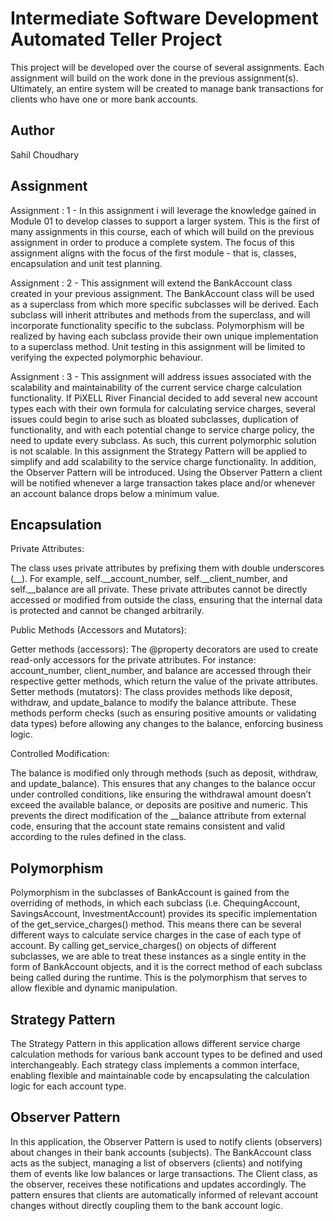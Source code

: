 # Intermediate Software Development Automated Teller Project
This project will be developed over the course of several assignments.  Each assignment will build on the work done in the previous assignment(s).  Ultimately, an entire system will be created to manage bank transactions for clients who have one or more bank accounts.

## Author
Sahil Choudhary

## Assignment
Assignment : 1 - In this assignment i will leverage the knowledge gained in Module 01 to develop classes to support a larger system. This is the first of many assignments in this course, each of which will build on the previous assignment in order to produce a complete system. The focus of this assignment aligns with the focus of the first module - that is, classes, encapsulation and unit test planning.

Assignment : 2 - This assignment will extend the BankAccount class created in your previous assignment. The BankAccount class will be used as a superclass from which more specific subclasses will be derived. Each subclass will inherit attributes and methods from the superclass, and will incorporate functionality specific to the subclass. Polymorphism will be realized by having each subclass provide their own unique implementation to a superclass method. Unit testing in this assignment will be limited to verifying the expected polymorphic behaviour.

Assignment : 3 - This assignment will address issues associated with the scalability and maintainability of the current service charge calculation functionality. If PiXELL River Financial decided to add several new account types each with their own formula for calculating service charges, several issues could begin to arise such as bloated subclasses, duplication of functionality, and with each potential change to service charge policy, the need to update every subclass. As such, this current polymorphic solution is not scalable. In this assignment the Strategy Pattern will be applied to simplify and add scalability to the service charge functionality. In addition, the Observer Pattern will be introduced. Using the Observer Pattern a client will be notified whenever a large transaction takes place and/or whenever an account balance drops below a minimum value.

## Encapsulation
Private Attributes:

The class uses private attributes by prefixing them with double underscores (__). For example, self.__account_number, self.__client_number, and self.__balance are all private.
These private attributes cannot be directly accessed or modified from outside the class, ensuring that the internal data is protected and cannot be changed arbitrarily.

Public Methods (Accessors and Mutators):

Getter methods (accessors): The @property decorators are used to create read-only accessors for the private attributes. For instance:
account_number, client_number, and balance are accessed through their respective getter methods, which return the value of the private attributes.
Setter methods (mutators): The class provides methods like deposit, withdraw, and update_balance to modify the balance attribute. These methods perform checks (such as ensuring positive amounts or validating data types) before allowing any changes to the balance, enforcing business logic.

Controlled Modification:

The balance is modified only through methods (such as deposit, withdraw, and update_balance). This ensures that any changes to the balance occur under controlled conditions, like ensuring the withdrawal amount doesn’t exceed the available balance, or deposits are positive and numeric.
This prevents the direct modification of the __balance attribute from external code, ensuring that the account state remains consistent and valid according to the rules defined in the class.


## Polymorphism
Polymorphism in the subclasses of BankAccount is gained from the overriding of methods, in which each subclass (i.e. ChequingAccount, SavingsAccount, InvestmentAccount) provides its specific implementation of the get_service_charges() method. This means there can be several different ways to calculate service charges in the case of each type of account. By calling get_service_charges() on objects of different subclasses, we are able to treat these instances as a single entity in the form of BankAccount objects, and it is the correct method of each subclass being called during the runtime. This is the polymorphism that serves to allow flexible and dynamic manipulation. 

## Strategy Pattern
The Strategy Pattern in this application allows different service charge calculation methods for various bank account types to be defined and used interchangeably. Each strategy class implements a common interface, enabling flexible and maintainable code by encapsulating the calculation logic for each account type.

## Observer Pattern
In this application, the Observer Pattern is used to notify clients (observers) about changes in their bank accounts (subjects). The BankAccount class acts as the subject, managing a list of observers (clients) and notifying them of events like low balances or large transactions. The Client class, as the observer, receives these notifications and updates accordingly. The pattern ensures that clients are automatically informed of relevant account changes without directly coupling them to the bank account logic.


